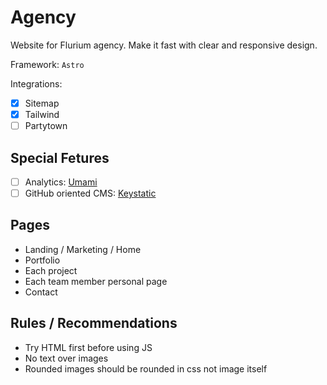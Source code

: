 # Agency

Website for Flurium agency. Make it fast with clear and responsive design.

Framework: `Astro`

Integrations:

- [x] Sitemap
- [x] Tailwind
- [ ] Partytown

## Special Fetures

- [ ] Analytics: [Umami](https://umami.is)
- [ ] GitHub oriented CMS: [Keystatic](https://docs.astro.build/en/guides/cms/keystatic)

## Pages

- Landing / Marketing / Home
- Portfolio
- Each project
- Each team member personal page
- Contact

## Rules / Recommendations

- Try HTML first before using JS
- No text over images
- Rounded images should be rounded in css not image itself
